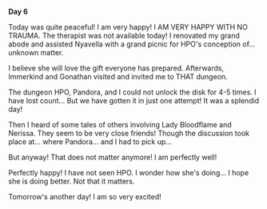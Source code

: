 <!-- title: Tam's Journal Entry: Day 6 -->

**Day 6**

Today was quite peaceful! I am very happy! I AM VERY HAPPY WITH NO TRAUMA. The therapist was not available today! I renovated my grand abode and assisted Nyavella with a grand picnic for HPO's conception of... unknown matter.

I believe she will love the gift everyone has prepared. Afterwards, Immerkind and Gonathan visited and invited me to THAT dungeon.

The dungeon HPO, Pandora, and I could not unlock the disk for 4-5 times. I have lost count... But we have gotten it in just one attempt! It was a splendid day!

Then I heard of some tales of others involving Lady Bloodflame and Nerissa. They seem to be very close friends! Though the discussion took
place at... where Pandora... and I had to pick up...

But anyway! That does not matter anymore! I am perfectly well!

Perfectly happy! I have not seen HPO. I wonder how she's doing... I hope she is doing better. Not that it matters.

Tomorrow's another day! I am so very excited!
